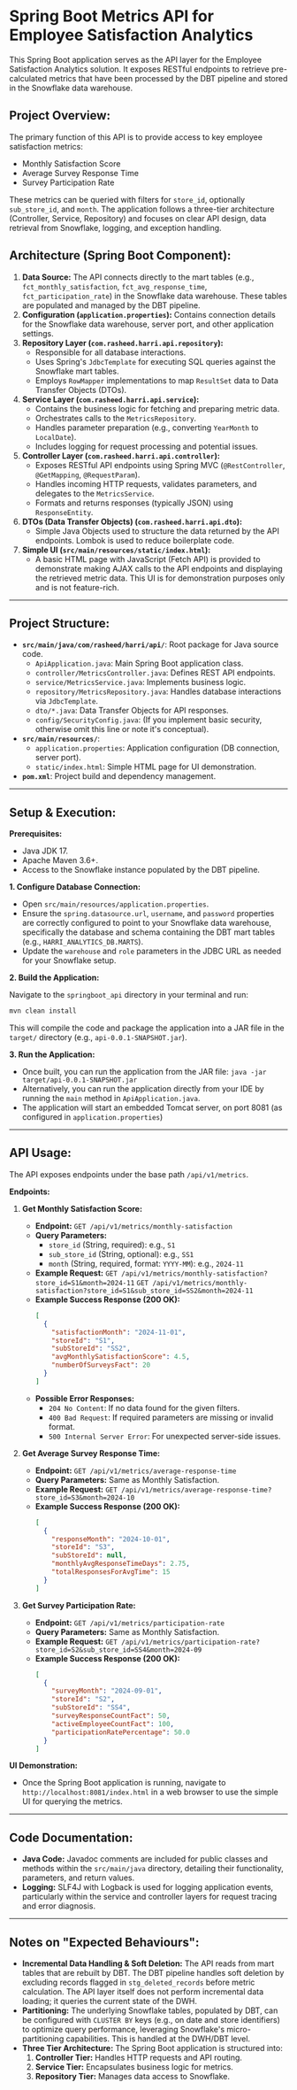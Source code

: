 # Spring Boot Metrics API for Employee Satisfaction Analytics

This Spring Boot application serves as the API layer for the Employee Satisfaction Analytics solution. It exposes RESTful endpoints to retrieve pre-calculated metrics that have been processed by the DBT pipeline and stored in the Snowflake data warehouse.

## Project Overview:

The primary function of this API is to provide access to key employee satisfaction metrics:
*   Monthly Satisfaction Score
*   Average Survey Response Time
*   Survey Participation Rate

These metrics can be queried with filters for `store_id`, optionally `sub_store_id`, and `month`. The application follows a three-tier architecture (Controller, Service, Repository) and focuses on clear API design, data retrieval from Snowflake, logging, and exception handling.

## Architecture (Spring Boot Component):

1.  **Data Source:** The API connects directly to the mart tables (e.g., `fct_monthly_satisfaction`, `fct_avg_response_time`, `fct_participation_rate`) in the Snowflake data warehouse. These tables are populated and managed by the DBT pipeline.
2.  **Configuration (`application.properties`):** Contains connection details for the Snowflake data warehouse, server port, and other application settings.
3.  **Repository Layer (`com.rasheed.harri.api.repository`):**
    *   Responsible for all database interactions.
    *   Uses Spring's `JdbcTemplate` for executing SQL queries against the Snowflake mart tables.
    *   Employs `RowMapper` implementations to map `ResultSet` data to Data Transfer Objects (DTOs).
4.  **Service Layer (`com.rasheed.harri.api.service`):**
    *   Contains the business logic for fetching and preparing metric data.
    *   Orchestrates calls to the `MetricsRepository`.
    *   Handles parameter preparation (e.g., converting `YearMonth` to `LocalDate`).
    *   Includes logging for request processing and potential issues.
5.  **Controller Layer (`com.rasheed.harri.api.controller`):**
    *   Exposes RESTful API endpoints using Spring MVC (`@RestController`, `@GetMapping`, `@RequestParam`).
    *   Handles incoming HTTP requests, validates parameters, and delegates to the `MetricsService`.
    *   Formats and returns responses (typically JSON) using `ResponseEntity`.
6.  **DTOs (Data Transfer Objects) (`com.rasheed.harri.api.dto`):**
    *   Simple Java Objects used to structure the data returned by the API endpoints. Lombok is used to reduce boilerplate code.
8.  **Simple UI (`src/main/resources/static/index.html`):**
    *   A basic HTML page with JavaScript (Fetch API) is provided to demonstrate making AJAX calls to the API endpoints and displaying the retrieved metric data. This UI is for demonstration purposes only and is not feature-rich.

---

## Project Structure:

*   **`src/main/java/com/rasheed/harri/api/`**: Root package for Java source code.
    *   `ApiApplication.java`: Main Spring Boot application class.
    *   `controller/MetricsController.java`: Defines REST API endpoints.
    *   `service/MetricsService.java`: Implements business logic.
    *   `repository/MetricsRepository.java`: Handles database interactions via `JdbcTemplate`.
    *   `dto/*.java`: Data Transfer Objects for API responses.
    *   `config/SecurityConfig.java`: (If you implement basic security, otherwise omit this line or note it's conceptual).
*   **`src/main/resources/`**:
    *   `application.properties`: Application configuration (DB connection, server port).
    *   `static/index.html`: Simple HTML page for UI demonstration.
*   **`pom.xml`**: Project build and dependency management.

---

## Setup & Execution:

**Prerequisites:**
*   Java JDK 17.
*   Apache Maven 3.6+.
*   Access to the Snowflake instance populated by the DBT pipeline.

**1. Configure Database Connection:**
   *   Open `src/main/resources/application.properties`.
   *   Ensure the `spring.datasource.url`, `username`, and `password` properties are correctly configured to point to your Snowflake data warehouse, specifically the database and schema containing the DBT mart tables (e.g., `HARRI_ANALYTICS_DB.MARTS`).
   *   Update the `warehouse` and `role` parameters in the JDBC URL as needed for your Snowflake setup.

**2. Build the Application:**

Navigate to the `springboot_api` directory in your terminal and run:

```bash
mvn clean install
```

This will compile the code and package the application into a JAR file in the `target/` directory (e.g., `api-0.0.1-SNAPSHOT.jar`).


**3. Run the Application:**
   *   Once built, you can run the application from the JAR file: `java -jar target/api-0.0.1-SNAPSHOT.jar`
   *   Alternatively, you can run the application directly from your IDE by running the `main` method in `ApiApplication.java`.
   *   The application will start an embedded Tomcat server, on port 8081 (as configured in `application.properties`)

---

## API Usage:

The API exposes endpoints under the base path `/api/v1/metrics`.

**Endpoints:**

1.  **Get Monthly Satisfaction Score:**
    *   **Endpoint:** `GET /api/v1/metrics/monthly-satisfaction`
    *   **Query Parameters:**
        *   `store_id` (String, required): e.g., `S1`
        *   `sub_store_id` (String, optional): e.g., `SS1`
        *   `month` (String, required, format: `YYYY-MM`): e.g., `2024-11`
    *   **Example Request:**
        `GET /api/v1/metrics/monthly-satisfaction?store_id=S1&month=2024-11`
        `GET /api/v1/metrics/monthly-satisfaction?store_id=S1&sub_store_id=SS2&month=2024-11`
    *   **Example Success Response (200 OK):**
        ```json
        [
          {
            "satisfactionMonth": "2024-11-01",
            "storeId": "S1",
            "subStoreId": "SS2",
            "avgMonthlySatisfactionScore": 4.5,
            "numberOfSurveysFact": 20
          }
        ]
        ```
    *   **Possible Error Responses:**
        *   `204 No Content`: If no data found for the given filters.
        *   `400 Bad Request`: If required parameters are missing or invalid format.
        *   `500 Internal Server Error`: For unexpected server-side issues.

2.  **Get Average Survey Response Time:**
    *   **Endpoint:** `GET /api/v1/metrics/average-response-time`
    *   **Query Parameters:** Same as Monthly Satisfaction.
    *   **Example Request:**
        `GET /api/v1/metrics/average-response-time?store_id=S3&month=2024-10`
    *   **Example Success Response (200 OK):**
        ```json
        [
          {
            "responseMonth": "2024-10-01",
            "storeId": "S3",
            "subStoreId": null,
            "monthlyAvgResponseTimeDays": 2.75,
            "totalResponsesForAvgTime": 15
          }
        ]
        ```

3.  **Get Survey Participation Rate:**
    *   **Endpoint:** `GET /api/v1/metrics/participation-rate`
    *   **Query Parameters:** Same as Monthly Satisfaction.
    *   **Example Request:**
        `GET /api/v1/metrics/participation-rate?store_id=S2&sub_store_id=SS4&month=2024-09`
    *   **Example Success Response (200 OK):**
        ```json
        [
          {
            "surveyMonth": "2024-09-01",
            "storeId": "S2",
            "subStoreId": "SS4",
            "surveyResponseCountFact": 50,
            "activeEmployeeCountFact": 100,
            "participationRatePercentage": 50.0
          }
        ]
        ```

**UI Demonstration:**
*   Once the Spring Boot application is running, navigate to `http://localhost:8081/index.html` in a web browser to use the simple UI for querying the metrics.

---

## Code Documentation:

*   **Java Code:** Javadoc comments are included for public classes and methods within the `src/main/java` directory, detailing their functionality, parameters, and return values.
*   **Logging:** SLF4J with Logback is used for logging application events, particularly within the service and controller layers for request tracing and error diagnosis.

---
## Notes on "Expected Behaviours":

*   **Incremental Data Handling & Soft Deletion:** The API reads from mart tables that are rebuilt by DBT. The DBT pipeline handles soft deletion by excluding records flagged in `stg_deleted_records` before metric calculation. The API layer itself does not perform incremental data loading; it queries the current state of the DWH.
*   **Partitioning:** The underlying Snowflake tables, populated by DBT, can be configured with `CLUSTER BY` keys (e.g., on date and store identifiers) to optimize query performance, leveraging Snowflake's micro-partitioning capabilities. This is handled at the DWH/DBT level.
*   **Three Tier Architecture:** The Spring Boot application is structured into:
    1.  **Controller Tier:** Handles HTTP requests and API routing.
    2.  **Service Tier:** Encapsulates business logic for metrics.
    3.  **Repository Tier:** Manages data access to Snowflake.
